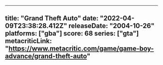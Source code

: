 
---
title: "Grand Theft Auto"
date: "2022-04-09T23:38:28.412Z"
releaseDate: "2004-10-26"
platforms: ["gba"]
score: 68
series: ["gta"]
metacriticLink: "https://www.metacritic.com/game/game-boy-advance/grand-theft-auto"
---
